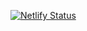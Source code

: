 [![Netlify Status](https://api.netlify.com/api/v1/badges/3822dede-cd89-4218-84d2-687da99c340b/deploy-status)](https://app.netlify.com/sites/kind-khorana-f7b2bc/deploys)